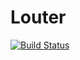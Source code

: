 # Louter

[![Build Status](https://travis-ci.org/Luolc/Louter.svg?branch=master)](https://travis-ci.org/Luolc/Louter)

